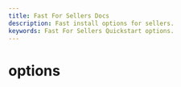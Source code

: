 ```yaml
---
title: Fast For Sellers Docs
description: Fast install options for sellers.
keywords: Fast For Sellers Quickstart options.
---
```


# options
